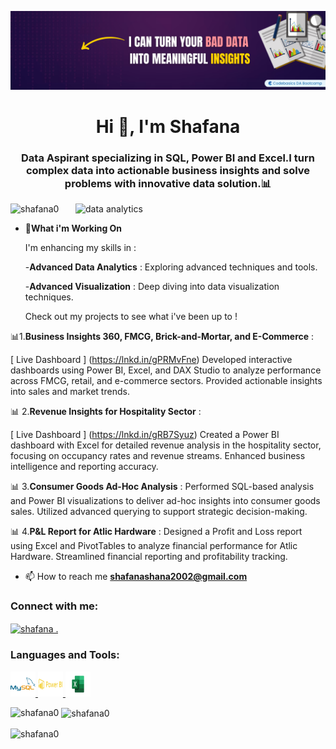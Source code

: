 ![Banner](https://raw.githubusercontent.com/Shafana0/Github.banner.png/main/insightful_transformation.png)
<h1 align="center">Hi 👋, I'm Shafana</h1>
<h3 align="center">Data Aspirant specializing in SQL, Power BI and Excel.I turn complex data into actionable business insights and solve problems with innovative data solution.📊</h3>

<img align="right" alt="data analytics" width="400" src="https://digitalcreativemind.com/wp-content/uploads/2021/06/Analytics_amp_Data_Science.gif">


<p align="left"> <img src="https://komarev.com/ghpvc/?username=shafana0&label=Profile%20views&color=0e75b6&style=flat" alt="shafana0" /> </p>

- 🌱**What i'm Working On** 

   I'm enhancing my skills in :

     -**Advanced Data Analytics** : Exploring advanced  techniques and tools.

    -**Advanced Visualization** : Deep diving into data visualization techniques.

  Check out my projects to see what i've been up to !

 📊1.**Business Insights 360, FMCG, Brick-and-Mortar, and E-Commerce** :

[ Live Dashboard ]  (https://lnkd.in/gPRMvFne)
        Developed interactive dashboards using Power BI, Excel, and DAX Studio to analyze performance across FMCG, retail, and e-commerce sectors. 
        Provided actionable insights into sales and market trends.

📊 2.**Revenue Insights for Hospitality Sector** :

[ Live Dashboard ] (https://lnkd.in/gRB7Syuz)
       Created a Power BI dashboard with Excel for detailed revenue analysis in the hospitality sector, focusing on occupancy rates and revenue streams. Enhanced business intelligence 
       and reporting accuracy.

📊 3.**Consumer Goods Ad-Hoc Analysis** :
      Performed SQL-based analysis and Power BI visualizations to deliver ad-hoc insights into consumer goods sales. Utilized advanced querying to support strategic decision-making.

📊 4.**P&L Report for Atlic Hardware** :
      Designed a Profit and Loss report using Excel and PivotTables to analyze financial performance for Atlic Hardware. Streamlined financial reporting and profitability tracking.



- 📫 How to reach me **shafanashana2002@gmail.com** 

<h3 align="left">Connect with me:</h3>
<p align="left">
<a href="https://www.linkedin.com/in/shafana-09579328b/" target="blank"><img align="center" src="https://raw.githubusercontent.com/rahuldkjain/github-profile-readme-generator/master/src/images/icons/Social/linked-in-alt.svg" alt="shafana ." height="30" width="40" /></a>
</p>

<h3 align="left">Languages and Tools:</h3>
<p align="left"> <a href="https://www.mysql.com/" target="_blank" rel="noreferrer"> <img src="https://raw.githubusercontent.com/devicons/devicon/master/icons/mysql/mysql-original-wordmark.svg" alt="mysql" width="40" height="40"/> </a>
<a href="https://powerbi.microsoft.com" target="_blank" rel="noopener noreferrer">
       <img src="https://raw.githubusercontent.com/Shafana0/Github.banner.png/main/pbi.png" alt="Power BI" width="40" height="40">
     </a>
     <a href="https://www.microsoft.com/en-us/microsoft-365/excel" target="_blank" rel="noopener noreferrer">
       <img src="https://raw.githubusercontent.com/Shafana0/Github.banner.png/main/excel.png" alt="Excel" width="40" height="40">
     </a>
   </p>


<p><img align="left" src="https://github-readme-stats.vercel.app/api/top-langs?username=shafana0&show_icons=true&locale=en&layout=compact" alt="shafana0" /></p>

<p>&nbsp;<img align="center" src="https://github-readme-stats.vercel.app/api?username=shafana0&show_icons=true&locale=en" alt="shafana0" /></p>

<p><img align="center" src="https://github-readme-streak-stats.herokuapp.com/?user=shafana0&" alt="shafana0" /></p>

